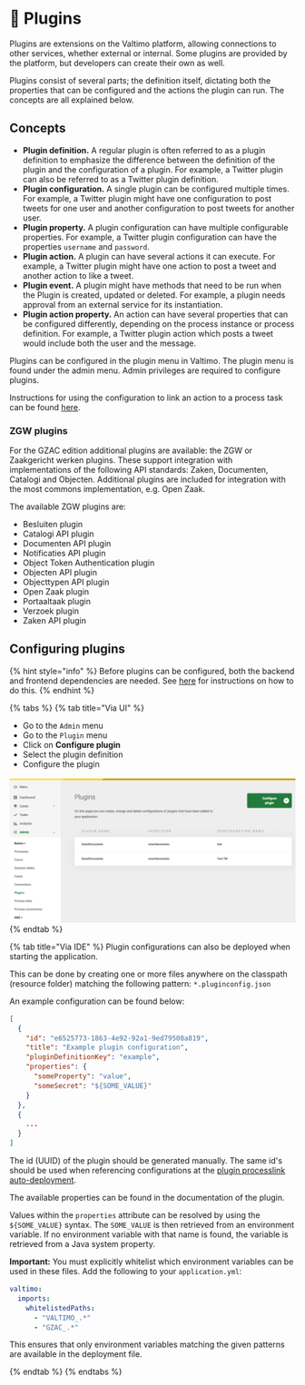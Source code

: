 # 🔌 Plugins

Plugins are extensions on the Valtimo platform, allowing connections to other services, whether external or internal. Some plugins are provided by the platform, but developers can create their own as well.

Plugins consist of several parts; the definition itself, dictating both the properties that can be configured and the actions the plugin can run. The concepts are all explained below.

## Concepts

* **Plugin definition.** A regular plugin is often referred to as a plugin definition to emphasize the difference between the definition of the plugin and the configuration of a plugin. For example, a Twitter plugin can also be referred to as a Twitter plugin definition.
* **Plugin configuration.** A single plugin can be configured multiple times. For example, a Twitter plugin might have one configuration to post tweets for one user and another configuration to post tweets for another user.
* **Plugin property.** A plugin configuration can have multiple configurable properties. For example, a Twitter plugin configuration can have the properties `username` and `password`.
* **Plugin action.** A plugin can have several actions it can execute. For example, a Twitter plugin might have one action to post a tweet and another action to like a tweet.
* **Plugin event.** A plugin might have methods that need to be run when the Plugin is created, updated or deleted. For example, a plugin needs approval from an external service for its instantiation.
* **Plugin action property.** An action can have several properties that can be configured differently, depending on the process instance or process definition. For example, a Twitter plugin action which posts a tweet would include both the user and the message.

Plugins can be configured in the plugin menu in Valtimo. The plugin menu is found under the admin menu. Admin privileges are required to configure plugins.

Instructions for using the configuration to link an action to a process task can be found [here](../process/process-link.md#creating-a-plugin-process-link).

### ZGW plugins

For the GZAC edition additional plugins are available: the ZGW or Zaakgericht werken plugins. These support integration with implementations of the following API standards: Zaken, Documenten, Catalogi and Objecten. Additional plugins are included for integration with the most commons implementation, e.g. Open Zaak.

The available ZGW plugins are:

* Besluiten plugin
* Catalogi API plugin
* Documenten API plugin
* Notificaties API plugin
* Object Token Authentication plugin
* Objecten API plugin
* Objecttypen API plugin
* Open Zaak plugin
* Portaaltaak plugin
* Verzoek plugin
* Zaken API plugin

## Configuring plugins

{% hint style="info" %}
Before plugins can be configured, both the backend and frontend dependencies are needed. See [here](../../fundamentals/getting-started/modules/core/plugin.md) for instructions on how to do this.
{% endhint %}

{% tabs %}
{% tab title="Via UI" %}
* Go to the `Admin` menu
* Go to the `Plugin` menu
* Click on **Configure plugin**
* Select the plugin definition
* Configure the plugin

![Configuring a plugin](../../.gitbook/assets/configure-plugin.png)
{% endtab %}

{% tab title="Via IDE" %}
Plugin configurations can also be deployed when starting the application.

This can be done by creating one or more files anywhere on the classpath (resource folder) matching the following pattern: `*.pluginconfig.json`

An example configuration can be found below:

```json
[
  {
    "id": "e6525773-1863-4e92-92a1-9ed79508a819",
    "title": "Example plugin configuration",
    "pluginDefinitionKey": "example",
    "properties": {
      "someProperty": "value",
      "someSecret": "${SOME_VALUE}"
    }
  },
  {
    ...
  }
]
```

The id (UUID) of the plugin should be generated manually. The same id's should be used when referencing configurations at the [plugin processlink auto-deployment](broken-reference).

The available properties can be found in the documentation of the plugin.

Values within the `properties` attribute can be resolved by using the `${SOME_VALUE}` syntax. The `SOME_VALUE` is then retrieved from an environment variable. If no environment variable with that name is found, the variable is retrieved from a Java system property.

**Important:** You must explicitly whitelist which environment variables can be used in these files. Add the following to your
`application.yml`:

```yaml
valtimo:
  imports:
    whitelistedPaths:
      - "VALTIMO_.*"
      - "GZAC_.*"
```

This ensures that only environment variables matching the given patterns are available in the deployment file.

{% endtab %}
{% endtabs %}
